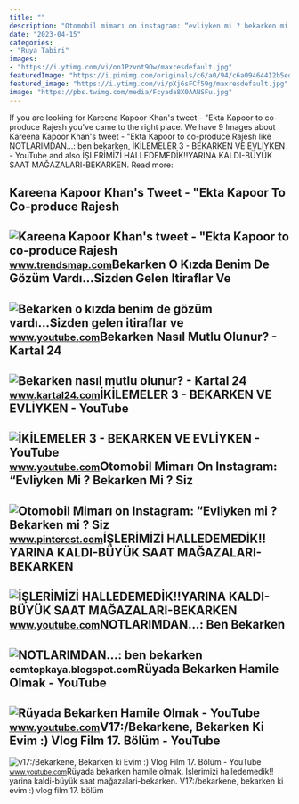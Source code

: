 ```yaml
---
title: ""
description: "Otomobil mimarı on instagram: “evliyken mi ? bekarken mi ? siz"
date: "2023-04-15"
categories:
- "Ruya Tabiri"
images:
- "https://i.ytimg.com/vi/on1Pzvnt9Ow/maxresdefault.jpg"
featuredImage: "https://i.pinimg.com/originals/c6/a0/94/c6a09464412b5ed0db8e43786c8c1fe1.jpg"
featured_image: "https://i.ytimg.com/vi/pXj6sFCf59g/maxresdefault.jpg"
image: "https://pbs.twimg.com/media/Fcyada8X0AANSFu.jpg"
---
```


If you are looking for Kareena Kapoor Khan's tweet - "Ekta Kapoor to co-produce Rajesh you've came to the right place. We have 9 Images about Kareena Kapoor Khan's tweet - "Ekta Kapoor to co-produce Rajesh like NOTLARIMDAN...: ben bekarken, İKİLEMELER 3 - BEKARKEN VE EVLİYKEN - YouTube and also İŞLERİMİZİ HALLEDEMEDİK‼️YARINA KALDI-BÜYÜK SAAT MAĞAZALARI-BEKARKEN. Read more:

Kareena Kapoor Khan's Tweet - "Ekta Kapoor To Co-produce Rajesh
---------------------------------------------------------------

 ![Kareena Kapoor Khan's tweet - "Ekta Kapoor to co-produce Rajesh](https://pbs.twimg.com/media/Fcyada8X0AANSFu.jpg) <small>www.trendsmap.com</small>Bekarken O Kızda Benim De Gözüm Vardı...Sizden Gelen Itiraflar Ve
-----------------------------------------------------------------

 ![Bekarken o kızda benim de gözüm vardı...Sizden gelen itiraflar ve](https://i.ytimg.com/vi/VZWJYzjb1lo/maxresdefault.jpg) <small>www.youtube.com</small>Bekarken Nasıl Mutlu Olunur? - Kartal 24
----------------------------------------

 ![Bekarken nasıl mutlu olunur? - Kartal 24](https://www.kartal24.com/dosyalar/2021/06/bekarken.jpg) <small>www.kartal24.com</small>İKİLEMELER 3 - BEKARKEN VE EVLİYKEN - YouTube
---------------------------------------------

 ![İKİLEMELER 3 - BEKARKEN VE EVLİYKEN - YouTube](https://i.ytimg.com/vi/on1Pzvnt9Ow/maxresdefault.jpg) <small>www.youtube.com</small>Otomobil Mimarı On Instagram: “Evliyken Mi ? Bekarken Mi ? Siz
--------------------------------------------------------------

 ![Otomobil Mimarı on Instagram: “Evliyken mi ? Bekarken mi ? Siz](https://i.pinimg.com/originals/c6/a0/94/c6a09464412b5ed0db8e43786c8c1fe1.jpg) <small>www.pinterest.com</small>İŞLERİMİZİ HALLEDEMEDİK‼️YARINA KALDI-BÜYÜK SAAT MAĞAZALARI-BEKARKEN
--------------------------------------------------------------------

 ![İŞLERİMİZİ HALLEDEMEDİK‼️YARINA KALDI-BÜYÜK SAAT MAĞAZALARI-BEKARKEN](https://i.ytimg.com/vi/322IIYPHB2k/maxresdefault.jpg) <small>www.youtube.com</small>NOTLARIMDAN...: Ben Bekarken
----------------------------

 ![NOTLARIMDAN...: ben bekarken](https://3.bp.blogspot.com/-tOWjsLeqLgI/T0vGf3KuhwI/AAAAAAAABPA/qnGDCZYEWfI/s1600/IMAG0394.jpg) <small>cemtopkaya.blogspot.com</small>Rüyada Bekarken Hamile Olmak - YouTube
--------------------------------------

 ![Rüyada Bekarken Hamile Olmak - YouTube](https://i.ytimg.com/vi/pXj6sFCf59g/maxresdefault.jpg) <small>www.youtube.com</small>V17:/Bekarkene, Bekarken Ki Evim :) Vlog Film 17. Bölüm - YouTube
-----------------------------------------------------------------

 ![v17:/Bekarkene, Bekarken ki Evim :) Vlog Film 17. Bölüm - YouTube](https://i.ytimg.com/vi/gRA1ENgeuMg/maxresdefault.jpg) <small>www.youtube.com</small>Rüyada bekarken hamile olmak. İşleri̇mi̇zi̇ halledemedi̇k‼️yarina kaldi-büyük saat mağazalari-bekarken. V17:/bekarkene, bekarken ki evim :) vlog film 17. bölüm

